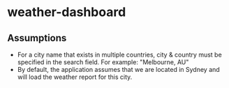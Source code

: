 # weather-dashboard

## Assumptions
* For a city name that exists in multiple countries, city & country must be specified in the search field. For example: "Melbourne, AU"
* By default, the application assumes that we are located in Sydney and will load the weather report for this city.